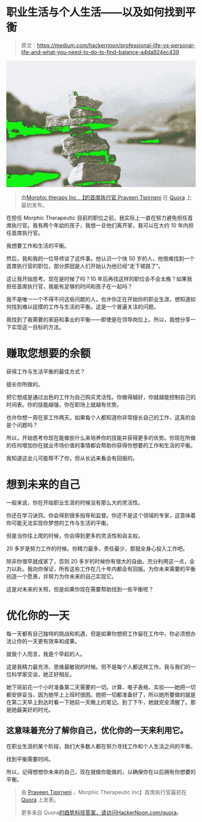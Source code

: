 # 职业生活与个人生活——以及如何找到平衡

> 原文：<https://medium.com/hackernoon/professional-life-vs-personal-life-and-what-you-need-to-do-to-find-balance-a4da924ec439>

![](img/3f8baeade3026ff12c4c5127d2620329.png)

> 由[Morphic therapy Inc .【的首席执行官 Praveen Tipirneni](https://www.quora.com/How-do-I-balance-personal-life-and-professional-life/answer/Praveen-Tipirneni) 在 [Quora](http://quora.com/?ref=hackernoon) 上最初发布。

在担任 Morphic Therapeutic 目前的职位之前，我实际上一直在努力避免担任首席执行官。我有两个年幼的孩子，我想一旦他们离开家，我可以在大约 10 年内担任首席执行官。

我想要工作和生活的平衡。

然后，我和我的一位导师谈了这件事。他认识一个快 50 岁的人，他很难找到一个首席执行官的职位，部分原因是人们开始认为他已经“走下坡路了”。

这让我开始思考。现在是时候了吗？10 年后再找这样的职位会不会太晚？如果我担任首席执行官，我能有足够的时间和孩子在一起吗？

我不是唯一一个不得不问这些问题的人。也许你正在开始你的职业生涯，想知道如何找到难以捉摸的工作与生活的平衡。这是一个普遍关注的问题。

我找到了我需要的家庭和事业的平衡——即使是在领导岗位上。所以，我想分享一下实现这一目标的方法。

# **赚取您想要的余额**

获得工作与生活平衡的最佳方式？

擅长你所做的。

把它想成是通过出色的工作为自己购买灵活性。你做得越好，你就越能控制自己的时间表。你的技能越强，你在职场上就越有优势。

也许你想一周在家工作两天。如果每个人都知道你非常擅长自己的工作，这真的会是个问题吗？

所以，开始思考你现在能做些什么来培养你的技能并获得更多的优势。你现在所做的任何增加你在就业市场价值的事情都会帮助你获得你想要的工作和生活的平衡。

我知道这会儿可能帮不了你，但从长远来看会有回报的。

# **想到未来的自己**

一般来说，你在开始职业生涯的时候没有那么大的灵活性。

你还在学习诀窍。你会得到很多指导和监督。你还不是这个领域的专家，这意味着你可能无法实现你梦想的工作与生活的平衡。

但是当你往上爬的时候，你会得到更多的灵活性和自主权。

20 多岁是努力工作的时候。你精力最多，责任最少，那就全身心投入工作吧。

除非你很早就成家了，否则 20 多岁的时候你有很大的自由。充分利用这一点，全力以赴。我向你保证，所有这些工作在几十年内都会有回报。为你未来需要的平衡创造一个愿景，并努力为你未来的自己实现它。

这是对未来的关照，但是如果你现在需要帮助找到一些平衡呢？

# **优化你的一天**

每一天都有自己独特的挑战和机遇，但是如果你想把工作留在工作中，你必须想办法让你的一天更有效率和成果。

就我个人而言，我是个早起的人。

这是我精力最充沛、思维最敏锐的时候。但不是每个人都这样工作。我与我们的一位科学家交谈，她正好相反。

她下班前花一个小时准备第二天需要的一切。计算、电子表格、实验——她把一切都安排妥当，因为她早上上班时很困。她把一切都准备好了，所以她所要做的就是在第二天早上到达时看一下她前一天晚上的笔记。到了下午，她就完全清醒了。那是她最美好的时光。

## 这意味着充分了解你自己，优化你的一天来利用它。

在职业生涯的某个阶段，我们大多数人都在努力寻找工作和个人生活之间的平衡。

找到平衡需要时间。

所以，记得想想你未来的自己，现在就做你能做的，以确保你在以后拥有你想要的平衡。

> 由 [Praveen Tipirneni](https://www.quora.com/profile/Praveen-Tipirneni) ，Morphic Therapeutic Inc】首席执行官最初在 [Quora](http://quora.com/?ref=hackernoon) 上发表。
> 
> 更多来自 Quora[的趋势科技答案，请访问](https://medium.com/u/3853f85f7d5e?source=post_page-----a4da924ec439--------------------------------)[HackerNoon.com/quora](https://hackernoon.com/quora/home)。